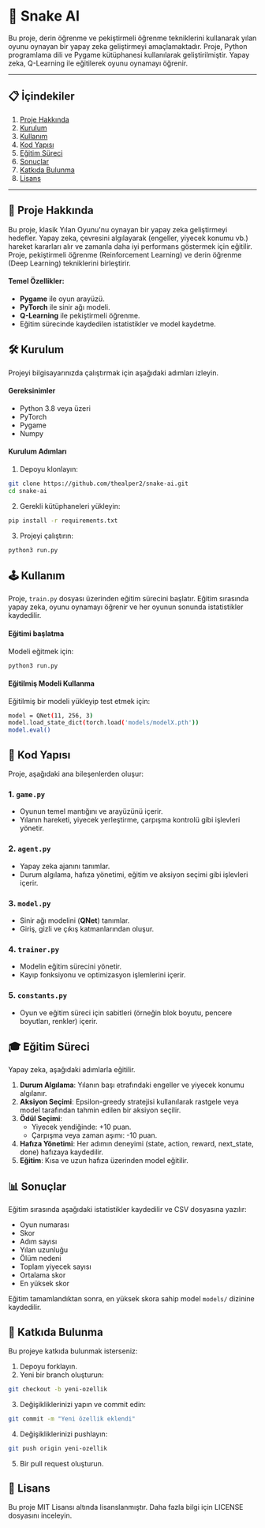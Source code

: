 # :snake: Snake AI

Bu proje, derin öğrenme ve pekiştirmeli öğrenme tekniklerini kullanarak yılan oyunu oynayan bir yapay zeka geliştirmeyi amaçlamaktadır. Proje, Python programlama dili ve Pygame kütüphanesi kullanılarak geliştirilmiştir. Yapay zeka, Q-Learning ile eğitilerek oyunu oynamayı öğrenir.

---

## :clipboard: İçindekiler

1. [Proje Hakkında](https://github.com/thealper2/snake-ai?tab=readme-ov-file#clipboard-i%CC%87%C3%A7indekiler)
2. [Kurulum](https://github.com/thealper2/snake-ai?tab=readme-ov-file#hammer_and_wrench-kurulum)
3. [Kullanım](https://github.com/thealper2/snake-ai?tab=readme-ov-file#joystick-kullan%C4%B1m)
4. [Kod Yapısı](https://github.com/thealper2/snake-ai?tab=readme-ov-file#jigsaw-kod-yap%C4%B1s%C4%B1)
5. [Eğitim Süreci](https://github.com/thealper2/snake-ai?tab=readme-ov-file#mortar_board-e%C4%9Fitim-s%C3%BCreci)
6. [Sonuçlar](https://github.com/thealper2/snake-ai?tab=readme-ov-file#bar_chart-sonu%C3%A7lar)
7. [Katkıda Bulunma](https://github.com/thealper2/snake-ai?tab=readme-ov-file#handshake-katk%C4%B1da-bulunma)
8. [Lisans](https://github.com/thealper2/snake-ai?tab=readme-ov-file#scroll-lisans)

---

## :dart: Proje Hakkında

Bu proje, klasik Yılan Oyunu'nu oynayan bir yapay zeka geliştirmeyi hedefler. Yapay zeka, çevresini algılayarak (engeller, yiyecek konumu vb.) hareket kararları alır ve zamanla daha iyi performans göstermek için eğitilir. Proje, pekiştirmeli öğrenme (Reinforcement Learning) ve derin öğrenme (Deep Learning) tekniklerini birleştirir.

#### Temel Özellikler:

- **Pygame** ile oyun arayüzü.
- **PyTorch** ile sinir ağı modeli.
- **Q-Learning** ile pekiştirmeli öğrenme.
- Eğitim sürecinde kaydedilen istatistikler ve model kaydetme.

## :hammer_and_wrench: Kurulum

Projeyi bilgisayarınızda çalıştırmak için aşağıdaki adımları izleyin.

#### Gereksinimler

- Python 3.8 veya üzeri
- PyTorch
- Pygame
- Numpy

#### Kurulum Adımları

1. Depoyu klonlayın:

```bash
git clone https://github.com/thealper2/snake-ai.git
cd snake-ai
```

2. Gerekli kütüphaneleri yükleyin:

```bash
pip install -r requirements.txt
```

3. Projeyi çalıştırın:

```bash
python3 run.py
```

## :joystick: Kullanım

Proje, `train.py` dosyası üzerinden eğitim sürecini başlatır. Eğitim sırasında yapay zeka, oyunu oynamayı öğrenir ve her oyunun sonunda istatistikler kaydedilir.

#### Eğitimi başlatma

Modeli eğitmek için:

```bash
python3 run.py
```

#### Eğitilmiş Modeli Kullanma

Eğitilmiş bir modeli yükleyip test etmek için:

```bash
model = QNet(11, 256, 3)
model.load_state_dict(torch.load('models/modelX.pth'))
model.eval()
```

## :jigsaw: Kod Yapısı

Proje, aşağıdaki ana bileşenlerden oluşur:

### 1. `game.py`

- Oyunun temel mantığını ve arayüzünü içerir.
- Yılanın hareketi, yiyecek yerleştirme, çarpışma kontrolü gibi işlevleri yönetir.

### 2. `agent.py`

- Yapay zeka ajanını tanımlar.
- Durum algılama, hafıza yönetimi, eğitim ve aksiyon seçimi gibi işlevleri içerir.

### 3. `model.py`

- Sinir ağı modelini (**QNet**) tanımlar.
- Giriş, gizli ve çıkış katmanlarından oluşur.

### 4. `trainer.py`

- Modelin eğitim sürecini yönetir.
- Kayıp fonksiyonu ve optimizasyon işlemlerini içerir.

### 5. `constants.py`

- Oyun ve eğitim süreci için sabitleri (örneğin blok boyutu, pencere boyutları, renkler) içerir.

## :mortar_board: Eğitim Süreci

Yapay zeka, aşağıdaki adımlarla eğitilir.

1. **Durum Algılama**: Yılanın başı etrafındaki engeller ve yiyecek konumu algılanır.
2. **Aksiyon Seçimi**: Epsilon-greedy stratejisi kullanılarak rastgele veya model tarafından tahmin edilen bir aksiyon seçilir.
3. **Ödül Seçimi**:
    - Yiyecek yendiğinde: +10 puan.
    - Çarpışma veya zaman aşımı: -10 puan.
4. **Hafıza Yönetimi**: Her adımın deneyimi (state, action, reward, next_state, done) hafızaya kaydedilir.
5. **Eğitim**: Kısa ve uzun hafıza üzerinden model eğitilir.

## :bar_chart: Sonuçlar

Eğitim sırasında aşağıdaki istatistikler kaydedilir ve CSV dosyasına yazılır:

- Oyun numarası
- Skor
- Adım sayısı
- Yılan uzunluğu
- Ölüm nedeni
- Toplam yiyecek sayısı
- Ortalama skor
- En yüksek skor

Eğitim tamamlandıktan sonra, en yüksek skora sahip model `models/` dizinine kaydedilir.

## :handshake: Katkıda Bulunma

Bu projeye katkıda bulunmak isterseniz:

1. Depoyu forklayın.
2. Yeni bir branch oluşturun:

```bash
git checkout -b yeni-ozellik
```

3. Değişikliklerinizi yapın ve commit edin:

```bash
git commit -m "Yeni özellik eklendi"
```

4. Değişikliklerinizi pushlayın:

```bash
git push origin yeni-ozellik
```

5. Bir pull request oluşturun.

## :scroll: Lisans

Bu proje MIT Lisansı altında lisanslanmıştır. Daha fazla bilgi için LICENSE dosyasını inceleyin.
